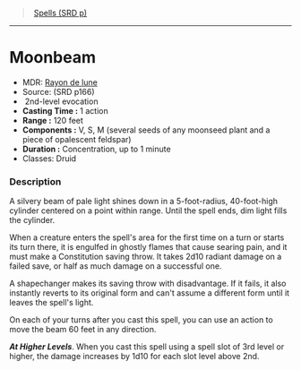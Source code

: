 ﻿> [Spells (SRD p)](srd_spells.md)

---

# Moonbeam

- MDR: [Rayon de lune](hd_spells_rayon_de_lune.md)
- Source: (SRD p166)
-  2nd-level evocation
- **Casting Time :** 1 action
- **Range :** 120 feet
- **Components :** V, S, M (several seeds of any moonseed plant and a piece of opalescent feldspar)
- **Duration :** Concentration, up to 1 minute
- Classes: Druid

### Description

A silvery beam of pale light shines down in a 5-foot-radius, 40-foot-high cylinder centered on a point within range. Until the spell ends, dim light fills the cylinder.

When a creature enters the spell's area for the first time on a turn or starts its turn there, it is engulfed in ghostly flames that cause searing pain, and it must make a Constitution saving throw. It takes 2d10 radiant damage on a failed save, or half as much damage on a successful one.

A shapechanger makes its saving throw with disadvantage. If it fails, it also instantly reverts to its original form and can't assume a different form until it leaves the spell's light.

On each of your turns after you cast this spell, you can use an action to move the beam 60 feet in any direction.

**_At Higher Levels_**. When you cast this spell using a spell slot of 3rd level or higher, the damage increases by 1d10 for each slot level above 2nd.

